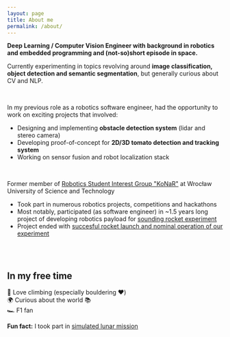 ```yaml
---
layout: page
title: About me
permalink: /about/
---
```


**Deep Learning / Computer Vision Engineer with background in robotics and embedded programming and (not-so)short episode in space.**

Currently experimenting in topics revolving around **image classification, object detection and semantic segmentation**, but generally curious about CV and NLP.

<br/>

In my previous role as a robotics software engineer, had the opportunity to work on exciting projects that involved:
- Designing and implementing **obstacle detection system** (lidar and stereo camera)
- Developing proof-of-concept for **2D/3D tomato detection and tracking system**
- Working on sensor fusion and robot localization stack

<br/>

Former member of [Robotics Student Interest Group "KoNaR"](https://konar.pwr.edu.pl) at Wrocław University of Science and Technology
- Took part in numerous robotics projects, competitions and hackathons
- Most notably, participated (as software engineer) in ~1.5 years long project of developing robotics payload for [sounding rocket experiment](https://rexusbexus.net/)
- Project ended with [succesful rocket launch and nominal operation of our experiment](https://www.facebook.com/teamTRACZ/videos/614381855668227/)

<br/>

<!-- ## CV  -->
<!-- TODO - add CV -->

<br/>

## In my free time
🧗 Love climbing (especially bouldering ❤️) \
🌍 Curious about the world 📚\
🏎️ F1 fan

**Fun fact:** I took part in [simulated lunar mission](https://lunares.space/realizacje/endymion-2019/)
